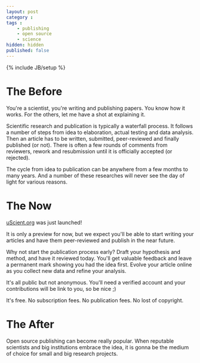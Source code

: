 ```yaml
---
layout: post
category : 
tags :
    - publishing
    - open source
    - science
hidden: hidden
published: false
---
```

{% include JB/setup %}

# The Before

You're a scientist, you're writing and publishing papers. You know how it works.
For the others, let me have a shot at explaining it.

Scientific research and publication is typically a waterfall process. It follows a number of steps
from idea to elaboration, actual testing and data analysis. Then an article has to be written, submitted,
peer-reviewed and finally published (or not). There is often a few rounds of comments from reviewers,
rework and resubmission until it is officially accepted (or rejected).

The cycle from idea to publication can be anywhere from a few months to many years. And a number of these
researches will never see the day of light for various reasons.

# The Now

[uScient.org](http://uscient.org) was just launched!

It is only a preview for now, but we expect you'll be able to start writing your articles and have them
peer-reviewed and publish in the near future.

Why not start the publication process early? Draft your hypothesis and method, and have it reviewed today.
You'll get valuable feedback and leave a permanent mark showing you had the idea first. Evolve your
article online as you collect new data and refine your analysis.

It's all public but not anonymous. You'll need a verified account and your contributions will be link
to you, so be nice ;)

It's free. No subscription fees. No publication fees. No lost of copyright.

# The After

Open source publishing can become really popular. When reputable scientists and big institutions embrace the idea,
it is gonna be the medium of choice for small and big research projects.